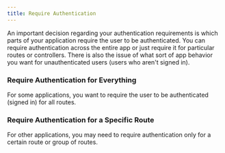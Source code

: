 ```yaml
---
title: Require Authentication
---
```

An important decision regarding your authentication requirements is which parts of your application require the user to be authenticated. You can require authentication across the entire app or just require it for particular routes or controllers. There is also the issue of what sort of app behavior you want for unauthenticated users (users who aren't signed in).

### Require Authentication for Everything

For some applications, you want to require the user to be authenticated (signed in) for all routes.

<StackSelector snippet="reqautheverything"/>

### Require Authentication for a Specific Route

For other applications, you may need to require authentication only for a certain route or group of routes.

<StackSelector snippet="reqauthspecific"/>

<!-- ### Allow Anonymous Access to a Specific Route or Controller 

Define what happens when a user isn't authenticated. 

<StackSelector snippet="allowanon"/> 

Note: This can be covered in the Require Authn for everything section
-->

<NextSectionLink/>